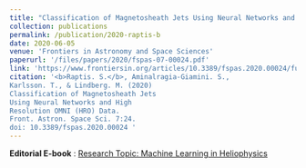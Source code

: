 ```yaml
---
title: "Classification of Magnetosheath Jets Using Neural Networks and High Resolution OMNI (HRO) Data"
collection: publications
permalink: /publication/2020-raptis-b
date: 2020-06-05
venue: 'Frontiers in Astronomy and Space Sciences'
paperurl: '/files/papers/2020/fspas-07-00024.pdf'
link: 'https://www.frontiersin.org/articles/10.3389/fspas.2020.00024/full'
citation: '<b>Raptis. S.</b>, Aminalragia-Giamini. S.,
Karlsson. T., & Lindberg. M. (2020)
Classification of Magnetosheath Jets
Using Neural Networks and High
Resolution OMNI (HRO) Data.
Front. Astron. Space Sci. 7:24.
doi: 10.3389/fspas.2020.00024 '
---
```

**Editorial E-book** : [Research Topic: Machine Learning in Heliophysics](/files/papers/2020/9782889716715.PDF)
